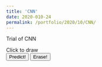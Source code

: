 ```yaml
--- 
title: 'CNN' 
date: 2020-010-24 
permalink: /portfolio/2020/10/CNN/ 
---
```


Trial of CNN

<div id="canvas">Click to draw<br/></div>
<script src="https://cdn.jsdelivr.net/npm/@tensorflow/tfjs@2.0.0/dist/tf.min.js"></script>
<button onclick="predict(canvas)">Predict!</button> 
<button onclick="erase(canvas)">Erase!</button> 
<script> 
function create_container() {
    // Creates a new canvas element and appends it as a child
    // to the parent element, and returns the reference to
    // the newly created canvas element
    function createCanvas(parent, width, height) {
        var canvas = {};
        canvas.node = document.createElement('canvas');
        canvas.context = canvas.node.getContext('2d');
        canvas.node.width = width || 100;
        canvas.node.height = height || 100;
        parent.appendChild(canvas.node);
        return canvas;
    }
    function init(container, width, height, fillColor) {
        var canvas = createCanvas(container, width, height);
        var ctx = canvas.context;
        // define a custom fillCircle method
        ctx.fillCircle = function(x, y, radius, fillColor) {
            this.fillStyle = fillColor;
            this.beginPath();
            this.moveTo(x, y);
            this.arc(x, y, radius, 0, Math.PI * 2, false);
            this.fill();
        };
        ctx.clearTo = function(fillColor) {
            ctx.fillStyle = fillColor;
            ctx.fillRect(0, 0, width, height);
        };
        ctx.clearTo(fillColor || "#ddd");
        // bind mouse events
        canvas.node.onmousemove = function(e) {
            if (!canvas.isDrawing) {
               return;
            }
            var x = e.pageX - this.offsetLeft;
            var y = e.pageY - this.offsetTop;
            var radius = 10; // or whatever
            var fillColor = '#FF0000';
            ctx.fillCircle(x, y, radius, fillColor);
        };
        canvas.node.onmousedown = function(e) {
            canvas.isDrawing = true;
        };
        canvas.node.onmouseup = function(e) {
            canvas.isDrawing = false;
        };
        return canvas
    }
    var container = document.getElementById('canvas');
    var canvas  = init(container, 200,200, '#0000');
		return canvas
}
var canvas = create_container();
function predict(canvas){
var gfg = canvas.node.getContext("2d")
var g =  gfg.getImageData(0, 0, 200, 200); 
const tens = tf.browser.fromPixels(g,1).resizeNearestNeighbor([28, 28]).div(255)
console.log(tens.print())
console.log(tens.shape)
console.log('going to load model')
let model = load_model();
console.log('finished loading')
model.then(model => {
    const prediction = model.predict(tens.reshape([1, 28, 28, 1]),);
    console.log('done?')
    console.log(prediction);});}
async function load_model() {
    let m = await tf.loadLayersModel('files\model.json')
    console.log(typeof m)
    console.log('loading?')
    return m;
}
let model = load_model();
function erase(canvas){
const context = canvas.node.getContext('2d');
context.clearRect(0, 0, canvas.node.width, canvas.node.height);
}
</script>
